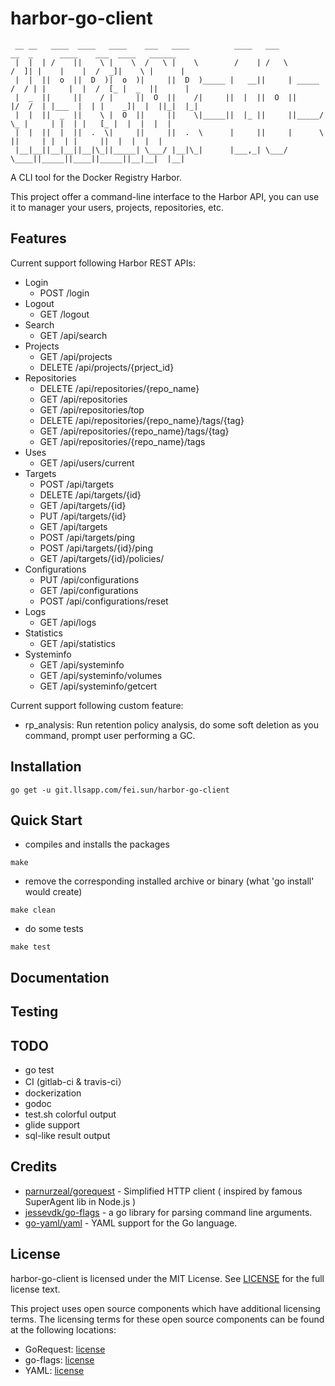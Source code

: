 # harbor-go-client

```
 __ __   ____  ____   ____    ___   ____          ____   ___            __  _      ____    ___  ____   ______
 |  |  | /    ||    \ |    \  /   \ |    \        /    | /   \          /  ]| |    |    |  /  _]|    \ |      |
 |  |  ||  o  ||  D  )|  o  )|     ||  D  )_____ |   __||     | _____  /  / | |     |  |  /  [_ |  _  ||      |
 |  _  ||     ||    / |     ||  O  ||    /|     ||  |  ||  O  ||     |/  /  | |___  |  | |    _]|  |  ||_|  |_|
 |  |  ||  _  ||    \ |  O  ||     ||    \|_____||  |_ ||     ||_____/   \_ |     | |  | |   [_ |  |  |  |  |
 |  |  ||  |  ||  .  \|     ||     ||  .  \      |     ||     |      \     ||     | |  | |     ||  |  |  |  |
 |__|__||__|__||__|\_||_____| \___/ |__|\_|      |___,_| \___/        \____||_____||____||_____||__|__|  |__|
```

A CLI tool for the Docker Registry Harbor.

This project offer a command-line interface to the Harbor API, you can use it to manager your users, projects, repositories, etc.

## Features

Current support following Harbor REST APIs:

- Login
    - POST /login
- Logout
    - GET /logout
- Search
    - GET /api/search
- Projects
    - GET /api/projects
    - DELETE /api/projects/{prject_id}
- Repositories
    - DELETE /api/repositories/{repo_name}
    - GET /api/repositories
    - GET /api/repositories/top
    - DELETE /api/repositories/{repo_name}/tags/{tag}
    - GET /api/repositories/{repo_name}/tags/{tag}
    - GET /api/repositories/{repo_name}/tags
- Uses
    - GET /api/users/current
- Targets
    - POST /api/targets
    - DELETE /api/targets/{id}
    - GET /api/targets/{id}
    - PUT /api/targets/{id}
    - GET /api/targets
    - POST /api/targets/ping
    - POST /api/targets/{id}/ping
    - GET /api/targets/{id}/policies/
- Configurations
    - PUT /api/configurations
    - GET /api/configurations
    - POST /api/configurations/reset
- Logs
    - GET /api/logs
- Statistics
    - GET /api/statistics
- Systeminfo
    - GET /api/systeminfo
    - GET /api/systeminfo/volumes
    - GET /api/systeminfo/getcert


Current support following custom feature:

- rp_analysis: Run retention policy analysis, do some soft deletion as you command, prompt user performing a GC.

## Installation

```
go get -u git.llsapp.com/fei.sun/harbor-go-client
```

## Quick Start

- compiles and installs the packages

```
make
```

- remove the corresponding installed archive or binary (what 'go install' would create)

```
make clean
```

- do some tests

```
make test
```

## Documentation

## Testing

## TODO

- go test
- CI (gitlab-ci & travis-ci）
- dockerization
- godoc
- test.sh colorful output
- glide support
- sql-like result output


## Credits

- [parnurzeal/gorequest](https://github.com/parnurzeal/gorequest) - Simplified HTTP client ( inspired by famous SuperAgent lib in Node.js )
- [jessevdk/go-flags](https://github.com/jessevdk/go-flags) - a go library for parsing command line arguments.
- [go-yaml/yaml](https://github.com/go-yaml/yaml) - YAML support for the Go language.

## License

harbor-go-client is licensed under the MIT License. See [LICENSE](https://git.llsapp.com/fei.sun/harbor-go-client/blob/master/LICENSE) for the full license text.

This project uses open source components which have additional licensing terms. The licensing terms for these open source components can be found at the following locations:

- GoRequest: [license](https://github.com/parnurzeal/gorequest/blob/develop/LICENSE)
- go-flags: [license](https://github.com/jessevdk/go-flags/blob/master/LICENSE)
- YAML: [license](https://github.com/go-yaml/yaml/blob/v2/LICENSE)
